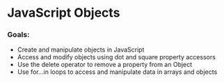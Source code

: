 # JavaScript Objects

### Goals:

- Create and manipulate objects in JavaScript
- Access and modify objects using dot and square property accessors
- Use the delete operator to remove a property from an Object
- Use for...in loops to access and manipulate data in arrays and objects
